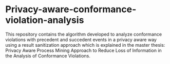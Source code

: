 # Privacy-aware-conformance-violation-analysis

This repository contains the algorithm developed to analyze conformance violations with precedent and succedent events in a privacy aware way using a result sanitization approach which is explained in the master thesis: Privacy Aware Process Mining Approach to Reduce Loss of Information in the Analysis of Conformance Violations.
